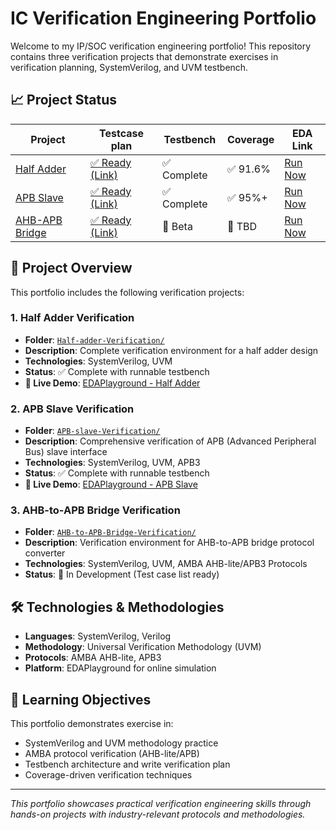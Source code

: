 # IC Verification Engineering Portfolio

Welcome to my IP/SOC verification engineering portfolio! This repository contains three verification projects that demonstrate exercises in verification planning, SystemVerilog, and UVM testbench.

## 📈 Project Status

| Project | Testcase plan | Testbench | Coverage | EDA Link |
|---------|-----------|----------|---------------|----------|
| [Half Adder](https://github.com/chenshowa/IC-Verification-Portfolio/tree/main/Half-adder-Verification) | [✅ Ready (Link)](https://github.com/chenshowa/IC-Verification-Portfolio/blob/main/Half-adder-Verification/testcase_plan.pdf)| ✅ Complete | ✅ 91.6%  | [Run Now](https://www.edaplayground.com/x/CPq6) |
| [APB Slave](https://github.com/chenshowa/IC-Verification-Portfolio/tree/main/APB-slave-Verification) | [✅ Ready (Link)](https://github.com/chenshowa/IC-Verification-Portfolio/blob/main/APB-slave-Verification/testcase_plan.pdf)| ✅ Complete | ✅ 95%+  | [Run Now](https://www.edaplayground.com/x/7_3E) |
| [AHB-APB Bridge](https://github.com/chenshowa/IC-Verification-Portfolio/tree/main/AHB-to-APB-Bridge-Verification) | [✅ Ready (Link)](https://github.com/chenshowa/IC-Verification-Portfolio/blob/main/AHB-to-APB-Bridge-Verification/testcase_plan.xlsx)| 🚧 Beta | 🚧 TBD  | [Run Now](https://www.edaplayground.com/x/SeE7) |


## 📁 Project Overview

This portfolio includes the following verification projects:

### 1. Half Adder Verification
- **Folder**: [`Half-adder-Verification/`](https://github.com/chenshowa/IC-Verification-Portfolio/tree/main/Half-adder-Verification)
- **Description**: Complete verification environment for a half adder design
- **Technologies**: SystemVerilog, UVM
- **Status**: ✅ Complete with runnable testbench
- **🔗 Live Demo**: [EDAPlayground - Half Adder](https://www.edaplayground.com/x/CPq6)

### 2. APB Slave Verification  
- **Folder**: [`APB-slave-Verification/`](https://github.com/chenshowa/IC-Verification-Portfolio/tree/main/APB-slave-Verification)
- **Description**: Comprehensive verification of APB (Advanced Peripheral Bus) slave interface
- **Technologies**: SystemVerilog, UVM, APB3
- **Status**: ✅ Complete with runnable testbench
- **🔗 Live Demo**: [EDAPlayground - APB Slave](https://www.edaplayground.com/x/7_3E)

### 3. AHB-to-APB Bridge Verification
- **Folder**: [`AHB-to-APB-Bridge-Verification/`](https://github.com/chenshowa/IC-Verification-Portfolio/tree/main/AHB-to-APB-Bridge-Verification)
- **Description**: Verification environment for AHB-to-APB bridge protocol converter
- **Technologies**: SystemVerilog, UVM, AMBA AHB-lite/APB3 Protocols
- **Status**: 🚧 In Development (Test case list ready)


## 🛠️ Technologies & Methodologies

- **Languages**: SystemVerilog, Verilog
- **Methodology**: Universal Verification Methodology (UVM)
- **Protocols**: AMBA AHB-lite,  APB3
- **Platform**: EDAPlayground for online simulation

## 🎯 Learning Objectives

This portfolio demonstrates exercise in:
- SystemVerilog and UVM methodology practice
- AMBA protocol verification (AHB-lite/APB)
- Testbench architecture and write verification plan
- Coverage-driven verification techniques






---

*This portfolio showcases practical verification engineering skills through hands-on projects with industry-relevant protocols and methodologies.*